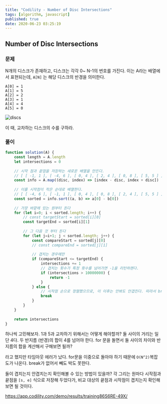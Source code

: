 ```yaml
---
title: "Codility - Number of Disc Intersections"
tags: [algorithm, javascript]
published: true
date: 2020-06-23 03:25:19
---
```


## Number of Disc Intersections

### 문제

N개의 디스크가 존재하고, 디스크는 각각 0~ N-1의 번호를 가진다. 이는 A라는 배열에서 표현되는데, `A[N]` 는 해당 디스크의 반경을 의미한다. 

```
A[0] = 1
A[1] = 5
A[2] = 2
A[3] = 1
A[4] = 4
A[5] = 0
```

![discs](https://codility-frontend-prod.s3.amazonaws.com/media/task_static/number_of_disc_intersections/static/images/auto/0eed8918b13a735f4e396c9a87182a38.png)

이 때, 교차하는 디스크의 수를 구하라.

### 풀이

```javascript
function solution(A) {
    const length = A.length
    let intersections = 0
     
    // 시작 점과 끝점을 저장하는 새로운 배열을 만든다.
    // [ [ -1, 1 ], [ -4, 6 ], [ 0, 4 ], [ 2, 4 ], [ 0, 8 ], [ 5, 5 ] ]
    const info = A.map((disc, index) => [index - disc, index + disc])
    
    // 이를 시작점이 작은 순대로 배열한다.
    // [ [ -4, 6 ], [ -1, 1 ], [ 0, 4 ], [ 0, 8 ], [ 2, 4 ], [ 5, 5 ] ]
    const sorted = info.sort((a, b) => a[0] - b[0])
    
    // 가장 바깥에 있는 원부터 돈다
    for (let i=0; i < sorted.length; i++) {
        // const targetStart = sorted[i][0]
        const targetEnd = sorted[i][1]
        
        // 그 다음 것 부터 돈다
        for (let j=i+1; j < sorted.length; j++) {
            const compareStart = sorted[j][0]
            // const compareEnd = sorted[j][1]
            
            // 겹치는 경우에만
            if (compareStart <= targetEnd) {
                intersections += 1
                // 겹치는 횟수가 특정 횟수를 넘어가면 -1을 리턴하랜다.
                if (intersections > 10000000) {
                    return -1
                }
            } else {
                // 시작점 순으로 정렬했으므로, 이 이후는 안봐도 안겹친다. 따라서 break
                break
            }
        }
    }
    
    return intersections
}
```

하나씩 고민해보자. 1과 5과 교차하기 위해서는 어떻게 해야할까? 둘 사이의 거리는 일단 4다. 두 반지름 (반경)의 합이 4를 넘어야 한다. for 문을 돌면서 둘 사이의 차이와 반지름의 합을 계산해서 구해보면 될까?

라고 했지만 타임아웃 에러가 났다. for문을 이중으로 돌아야 하기 때문에 `O(N^2)`복잡도가 나온다. break가 없어서 빼도 박도 못한다. 

둘이 겹치는지 안겹치는지 확인해볼 수 있는 방법이 있을까? 각 그리는 원마다 시작점과 끝점을 `[s, e]` 식으로 저장해 두었다가, 비교 대상의 끝점과 시작점이 겹치는지 확인해보면 될 것이다.

https://app.codility.com/demo/results/training86S6RE-49X/